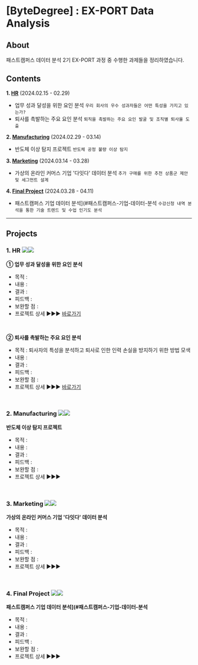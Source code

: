 # [ByteDegree] : EX-PORT Data Analysis 
## About
패스트캠퍼스 데이터 분석 2기 EX-PORT 과정 중 수행한 과제들을 정리하였습니다. 
## Contents

**1. [HR](#1-HR)** (2024.02.15 - 02.29)  
   * 업무 성과 달성을 위한 요인 분석
     ```우리 회사의 우수 성과자들은 어떤 특성을 가지고 있는가?```  
   * 퇴사를 촉발하는 주요 요인 분석
     ```퇴직을 촉발하는 주요 요인 발굴 및 조직별 퇴사율 도출```

**2. [Manufacturing](#2-Manufacturing)** (2024.02.29 - 03.14)  
   * 반도체 이상 탐지 프로젝트
     ```반도체 공정 불량 이상 탐지```
 
**3. [Marketing](#3-Marketing)** (2024.03.14 - 03.28)  
   * 가상의 온라인 커머스 기업 '다잇다' 데이터 분석
     ```추가 구매를 위한 추천 상품군 제안 및 세그먼트 설계```
   
**4. [Final Project](#4-Final-project)** (2024.03.28 - 04.11)  
   * 패스트캠퍼스 기업 데이터 분석](#패스트캠퍼스-기업-데이터-분석
     ```수강신청 내역 분석을 통한 기술 트렌드 및 수업 인기도 분석```

---  

## Projects
### 1. HR <img src="https://img.shields.io/badge/Microsoft_Excel-217346?style=flat&logo=microsoft-excel&logoColor=white"><img src="https://img.shields.io/badge/Microsoft_PowerPoint-B7472A?style=flat&logo=microsoft-powerpoint&logoColor=white">
**① 업무 성과 달성을 위한 요인 분석**
- 목적 :
- 내용 : 
- 결과 :
- 피드백 :
- 보완할 점 : 
- 프로젝트 상세 ▶▶▶ [바로가기](https://github.com/HANISY/PORTFOLIO/tree/main/HR/01_Performance_Rating)  
</br>

**② 퇴사를 촉발하는 주요 요인 분석** 
- 목적 : 퇴사자의 특성을 분석하고 퇴사로 인한 인력 손실을 방지하기 위한 방법 모색
- 내용 : 
- 결과 :
- 피드백 :
- 보완할 점 : 
- 프로젝트 상세 ▶▶▶ [바로가기](https://github.com/HANISY/PORTFOLIO/tree/main/HR/02_Attrition)
</br>

### 2. Manufacturing <img src="https://img.shields.io/badge/Google Colab-F9AB00?style=flat&logo=Google Colab&logoColor=white"><img src="https://img.shields.io/badge/Python-3776AB?style=flat&logo=python&logoColor=white">
**반도체 이상 탐지 프로젝트** 
- 목적 : 
- 내용 : 
- 결과 :
- 피드백 :
- 보완할 점 : 
- 프로젝트 상세 ▶▶▶
</br>

### 3. Marketing <img src="https://img.shields.io/badge/Google Colab-F9AB00?style=flat&logo=Google Colab&logoColor=white"><img src="https://img.shields.io/badge/Python-3776AB?style=flat&logo=python&logoColor=white">
**가상의 온라인 커머스 기업 '다잇다' 데이터 분석**
- 목적 : 
- 내용 : 
- 결과 :
- 피드백 :
- 보완할 점 : 
- 프로젝트 상세 ▶▶▶
</br>

### 4. Final Project <img src="https://img.shields.io/badge/Google Colab-F9AB00?style=flat&logo=Google Colab&logoColor=white"><img src="https://img.shields.io/badge/Python-3776AB?style=flat&logo=python&logoColor=white">
**패스트캠퍼스 기업 데이터 분석](#패스트캠퍼스-기업-데이터-분석**
- 목적 : 
- 내용 : 
- 결과 :
- 피드백 :
- 보완할 점 : 
- 프로젝트 상세 ▶▶▶
